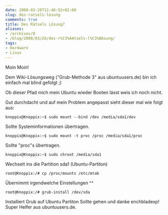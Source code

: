 ```yaml
---
date: 2008-03-26T11:46:52+02:00
slug: des-ratsels-losung
comments: true
title: Des Rätsels Lösung?
aliases:
- /archives/8
- /blog/2008/03/26/des-r%C3%A4tsels-l%C3%B6sung/
tags:
- Hardware
- Linux
---
```


Moin Moin!

Dem Wiki-Lösungsweg ("Grub-Methode 3" aus ubuntuusers.de) bin ich einfach
mal blind gefolgt ;)

Ob dieser Pfad mich mein Ubuntu wieder Booten lässt weis ich noch nicht.

Gut durchdacht und auf mein Problem angepasst sieht dieser mal wie folgt
aus:

```
knoppix@Knoppix:~$ sudo mount --bind /dev /media/sda1/dev
```

Sollte  Systeminformationen übertragen.

```
knoppix@Knoppix:~$ sudo mount -t proc /proc /media/sda1/proc
```

Sollte "proc"s übertragen.

```
knoppix@Knoppix:~$ sudo chroot /media/sda1
```

Wechselt ins die Partition sda1 (Ubuntu-Partiton)

```
root@Knoppix:/# cp /proc/mounts /etc/mtab
```

Übernimmt irgendwelche Einstellungen  ^^

```
root@Knoppix:/# grub-install /dev/sda
```

Installiert Grub auf Ubuntu Partiton Sollte gehen und danke enchbladexp!
Super Helfer aus ubuntuusers.de.
